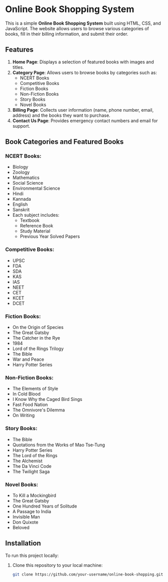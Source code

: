 # Online Book Shopping System

This is a simple **Online Book Shopping System** built using HTML, CSS, and JavaScript. The website allows users to browse various categories of books, fill in their billing information, and submit their order.

## Features

1. **Home Page**: Displays a selection of featured books with images and titles.
2. **Category Page**: Allows users to browse books by categories such as:
   - NCERT Books
   - Competitive Books
   - Fiction Books
   - Non-Fiction Books
   - Story Books
   - Novel Books
3. **Billing Page**: Collects user information (name, phone number, email, address) and the books they want to purchase.
4. **Contact Us Page**: Provides emergency contact numbers and email for support.

## Book Categories and Featured Books

### NCERT Books:
- Biology
- Zoology
- Mathematics
- Social Science
- Environmental Science
- Hindi
- Kannada
- English
- Sanskrit
- Each subject includes:
  - Textbook
  - Reference Book
  - Study Material
  - Previous Year Solved Papers

### Competitive Books:
- UPSC
- FDA
- SDA
- KAS
- IAS
- NEET
- CET
- KCET
- DCET

### Fiction Books:
- On the Origin of Species
- The Great Gatsby
- The Catcher in the Rye
- 1984
- Lord of the Rings Trilogy
- The Bible
- War and Peace
- Harry Potter Series

### Non-Fiction Books:
- The Elements of Style
- In Cold Blood
- I Know Why the Caged Bird Sings
- Fast Food Nation
- The Omnivore's Dilemma
- On Writing

### Story Books:
- The Bible
- Quotations from the Works of Mao Tse-Tung
- Harry Potter Series
- The Lord of the Rings
- The Alchemist
- The Da Vinci Code
- The Twilight Saga

### Novel Books:
- To Kill a Mockingbird
- The Great Gatsby
- One Hundred Years of Solitude
- A Passage to India
- Invisible Man
- Don Quixote
- Beloved

## Installation

To run this project locally:

1. Clone this repository to your local machine:
   ```bash
   git clone https://github.com/your-username/online-book-shopping.git
